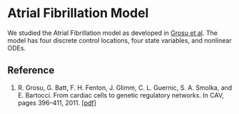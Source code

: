 # Atrial Fibrillation Model

We studied the Atrial Fibrillation model as developed in
[Grosu et al][cav11]. The model has four discrete control locations,
four state variables, and nonlinear ODEs.

## Reference

 1. R. Grosu, G. Batt, F. H. Fenton, J. Glimm, C. L. Guernic, S. A. Smolka, and
E. Bartocci. From cardiac cells to genetic regulatory networks. In CAV, pages
396–411, 2011. [[pdf][cav11]]

[cav11]: http://www.cs.sunysb.edu/~grosu/cav11.pdf‎

